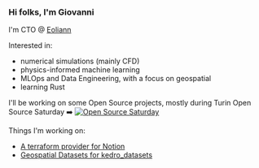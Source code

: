 ### Hi folks, I'm Giovanni

I'm CTO @ [Eoliann](eoliann.com)

Interested in:
- numerical simulations (mainly CFD)
- physics-informed machine learning
- MLOps and Data Engineering, with a focus on geospatial
- learning Rust


I'll be working on some Open Source projects, mostly during Turin Open Source Saturday ➡️ [![Open Source Saturday](https://img.shields.io/badge/%E2%9D%A4%EF%B8%8F-open%20source%20saturday-F64060.svg)](https://lu.ma/open-source-saturday-torino)

Things I'm working on:
- [A terraform provider for Notion](https://github.com/gionnid/terraform-provider-notion)
- [Geospatial Datasets for kedro_datasets](https://github.com/gionnid/kedro-plugins)
